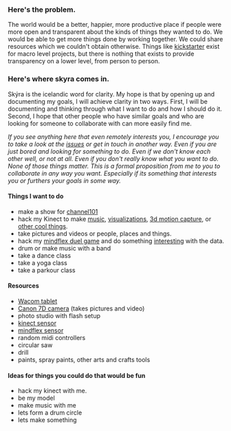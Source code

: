 ### Here's the problem.
The world would be a better, happier, more productive place if people were more open and transparent about the kinds of things they wanted to do. We would be able to get more things done by working together. We could share resources which we couldn't obtain otherwise. Things like [kickstarter](http://www.kickstarter.com) exist for macro level projects, but there is nothing that exists to provide transparency on a lower level, from person to person.

### Here's where skyra comes in.
Skýra is the icelandic word for clarity. My hope is that by opening up and documenting my goals, I will achieve clarity in two ways. First, I will be documenting and thinking through what I want to do and how I should do it. Second, I hope that other people who have similar goals and who are looking for someone to collaborate with can more easily find me.

_If you see anything here that even remotely interests you, I encourage you to take a look at the [issues](https://github.com/skyra/skyra/issues) or get in touch in another way. Even if you are just bored and looking for something to do. Even if we don't know each other well, or not at all. Even if you don't really know what you want to do. None of those things matter. This is a formal proposition from me to you to collaborate in any way you want. Especially if its something that interests you or furthers your goals in some way._

#### Things I want to do
* make a show for [channel101](http://channel101.com)
* hack my Kinect to make [music](http://www.youtube.com/watch?v=k-ZLZ9GLLNw), [visualizations](http://www.youtube.com/watch?v=_woNBiIyOKI), [3d motion capture](http://kinecttopin.fox-gieg.com/kinecttopin/kinecttopin-installation/), or [other cool things](http://www.youtube.com/results?search_query=kinect+processing).
* take pictures and videos or people, places and things.
* hack my [mindflex duel game](http://www.amazon.com/Mattel-T8498-Mindflex-Duel-Game/dp/B004GHNFKK) and do something [interesting](http://frontiernerds.com/brain-hack) with the data.
* drum or make music with a band
* take a dance class
* take a yoga class
* take a parkour class

#### Resources
* [Wacom tablet](http://www.amazon.com/Wacom-Bamboo-Create-Tablet-CTH670/dp/B005HGBF9W/)
* [Canon 7D camera](http://www.youtube.com/watch?v=2cFS83r3c3U) (takes pictures and video)
* photo studio with flash setup
* [kinect sensor](http://www.amazon.com/Kinect-Sensor-Adventures-Xbox-360/dp/B002BSA298/)
* [mindflex sensor](http://www.amazon.com/Mattel-T8498-Mindflex-Duel-Game/dp/B004GHNFKK)
* random midi controllers
* circular saw
* drill
* paints, spray paints, other arts and crafts tools

#### Ideas for things you could do that would be fun
* hack my kinect with me.
* be my model
* make music with me
* lets form a drum circle
* lets make something
